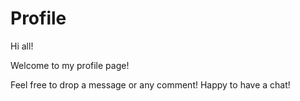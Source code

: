 # Profile
Hi all! 

Welcome to my profile page!

Feel free to drop a message or any comment! Happy to have a chat!
